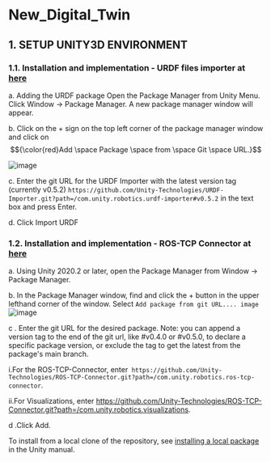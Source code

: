 # New_Digital_Twin
## 1. SETUP UNITY3D ENVIRONMENT

### 1.1. Installation and implementation - URDF files importer at [here](https://github.com/Unity-Technologies/URDF-Importer)

a. Adding the URDF package
Open the Package Manager from Unity Menu. Click Window -> Package Manager. A new package manager window will appear.

b. Click on the + sign on the top left corner of the package manager window and click on$${\color{red}Add \space Package \space from \space Git \space URL.}$$

![image](https://github.com/AIALab-TeamAI/New_Digital_Twin/assets/58129562/6368b1e7-7c03-497a-a97d-6eb8091e2a51)

c. Enter the git URL for the URDF Importer with the latest version tag (currently v0.5.2)
``` https://github.com/Unity-Technologies/URDF-Importer.git?path=/com.unity.robotics.urdf-importer#v0.5.2 ``` 
in the text box and press Enter.

d. Click Import URDF

### 1.2. Installation and implementation - ROS-TCP Connector at [here](https://github.com/Unity-Technologies/ROS-TCP-Connector)

a. Using Unity 2020.2 or later, open the Package Manager from Window -> Package Manager.

b. In the Package Manager window, find and click the + button in the upper lefthand corner of the window. Select ``` Add package from git URL....
image ```
![image](https://github.com/AIALab-TeamAI/New_Digital_Twin/assets/58129562/5dfc62e5-3b46-4d35-b16a-a32ad5940c45)

c . Enter the git URL for the desired package. Note: you can append a version tag to the end of the git url, like #v0.4.0 or #v0.5.0, to declare a specific package version, or exclude the tag to get the latest from the package's main branch.

  i.For the ROS-TCP-Connector, enter``` https://github.com/Unity-Technologies/ROS-TCP-Connector.git?path=/com.unity.robotics.ros-tcp-connector```.

  ii.For Visualizations, enter https://github.com/Unity-Technologies/ROS-TCP-Connector.git?path=/com.unity.robotics.visualizations.

d .Click Add.

To install from a local clone of the repository, see [installing a local package](https://docs.unity3d.com/Manual/upm-ui-local.html) in the Unity manual.

